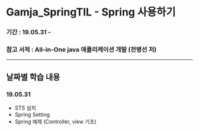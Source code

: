 # Gamja_SpringTIL - Spring 사용하기

### 기간 : 19.05.31 -
### 참고 서적 : All-in-One java 애플리케이션 개발 (전병선 저)


---
## 날짜별 학습 내용
### 19.05.31
- STS 설치
- Spring Setting
- Spring 예제 (Controller, view 기초)
